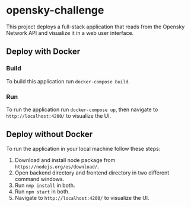 # opensky-challenge

This project deploys a full-stack application that reads from the Opensky Network API and visualize it in a web user interface.

## Deploy with Docker

### Build

To build this application run `docker-compose build`.

### Run

To run the application run `docker-compose up`, then navigate to `http://localhost:4200/` to visualize the UI.

## Deploy without Docker

To run the application in your local machine follow these steps:

1. Download and install node package from `https://nodejs.org/es/download/`.
2. Open backend directory and frontend directory in two different command windows.
3. Run `nmp install` in both.
4. Run `npm start` in both.
5. Navigate to `http://localhost:4200/` to visualize the UI.



